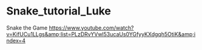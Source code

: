 # Snake_tutorial_Luke
Snake the Game https://www.youtube.com/watch?v=KifUCu1LLgs&amp;list=PLzDRvYVwl53ucaUs0YGfyyKXdgqh5OtiK&amp;index=4
